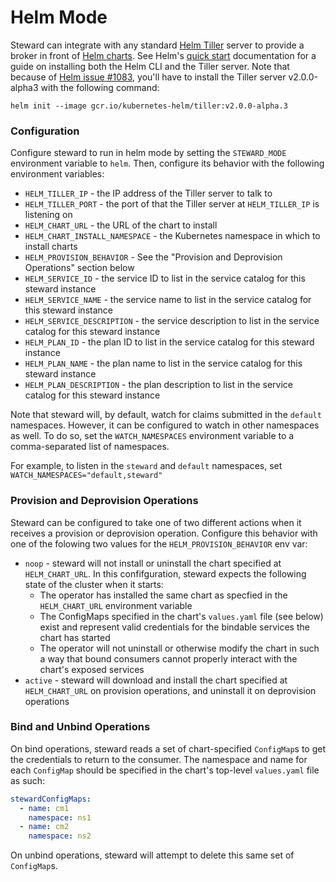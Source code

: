 # Helm Mode

Steward can integrate with any standard [Helm Tiller](https://github.com/kubernetes/helm) server to provide a broker in front of [Helm charts](https://github.com/kubernetes/charts). See Helm's [quick start](https://github.com/kubernetes/helm/blob/master/docs/quickstart.md) documentation for a guide on installing both the Helm CLI and the Tiller server. Note that because of [Helm issue #1083](https://github.com/kubernetes/helm/issues/1083#issuecomment-243520610), you'll have to install the Tiller server v2.0.0-alpha3 with the following command:

```console
helm init --image gcr.io/kubernetes-helm/tiller:v2.0.0-alpha.3
```

### Configuration

Configure steward to run in helm mode by setting the `STEWARD_MODE` environment variable to `helm`. Then, configure its behavior with the following environment variables:

- `HELM_TILLER_IP` - the IP address of the Tiller server to talk to
- `HELM_TILLER_PORT` - the port of that the Tiller server at `HELM_TILLER_IP` is listening on
- `HELM_CHART_URL` - the URL of the chart to install
- `HELM_CHART_INSTALL_NAMESPACE` - the Kubernetes namespace in which to install charts
- `HELM_PROVISION_BEHAVIOR` - See the "Provision and Deprovision Operations" section below
- `HELM_SERVICE_ID` - the service ID to list in the service catalog for this steward instance
- `HELM_SERVICE_NAME` - the service name to list in the service catalog for this steward instance
- `HELM_SERVICE_DESCRIPTION` - the service description to list in the service catalog for this steward instance
- `HELM_PLAN_ID` - the plan ID to list in the service catalog for this steward instance
- `HELM_PLAN_NAME` - the plan name to list in the service catalog for this steward instance
- `HELM_PLAN_DESCRIPTION` - the plan description to list in the service catalog for this steward instance

Note that steward will, by default, watch for claims submitted in the `default` namespaces. However, it can be configured to watch in other namespaces as well. To do so, set the `WATCH_NAMESPACES` environment variable to a comma-separated list of namespaces.

For example, to listen in the `steward` and `default` namespaces, set `WATCH_NAMESPACES="default,steward"`

### Provision and Deprovision Operations

Steward can be configured to take one of two different actions when it receives a provision or deprovision operation. Configure this behavior with one of the folowing two values for the `HELM_PROVISION_BEHAVIOR` env var:

- `noop` - steward will not install or uninstall the chart specified at `HELM_CHART_URL`. In this confifguration, steward expects the following state of the cluster when it starts:
  - The operator has installed the same chart as specfied in the `HELM_CHART_URL` environment variable
  - The ConfigMaps specified in the chart's `values.yaml` file (see below) exist and represent valid credentials for the bindable services the chart has started
  - The operator will not uninstall or otherwise modify the chart in such a way that bound consumers cannot properly interact with the chart's exposed services
- `active` - steward will download and install the chart specified at `HELM_CHART_URL` on provision operations, and uninstall it on deprovision operations

### Bind and Unbind Operations

On bind operations, steward reads a set of chart-specified `ConfigMap`s to get the credentials to return to the consumer. The namespace and name for each `ConfigMap` should be specified in the chart's top-level `values.yaml` file as such:

```yaml
stewardConfigMaps:
  - name: cm1
    namespace: ns1
  - name: cm2
    namespace: ns2
```

On unbind operations, steward will attempt to delete this same set of `ConfigMap`s.
